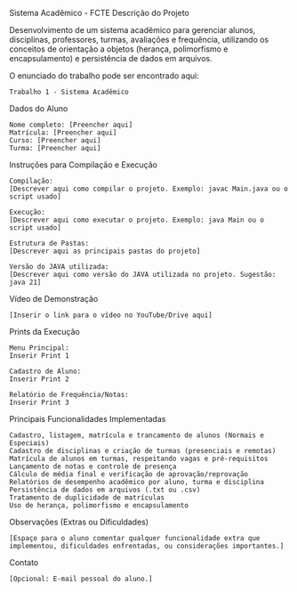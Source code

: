 Sistema Acadêmico - FCTE
Descrição do Projeto

Desenvolvimento de um sistema acadêmico para gerenciar alunos, disciplinas, professores, turmas, avaliações e frequência, utilizando os conceitos de orientação a objetos (herança, polimorfismo e encapsulamento) e persistência de dados em arquivos.

O enunciado do trabalho pode ser encontrado aqui:

    Trabalho 1 - Sistema Acadêmico

Dados do Aluno

    Nome completo: [Preencher aqui]
    Matrícula: [Preencher aqui]
    Curso: [Preencher aqui]
    Turma: [Preencher aqui]

Instruções para Compilação e Execução

    Compilação:
    [Descrever aqui como compilar o projeto. Exemplo: javac Main.java ou o script usado]

    Execução:
    [Descrever aqui como executar o projeto. Exemplo: java Main ou o script usado]

    Estrutura de Pastas:
    [Descrever aqui as principais pastas do projeto]

    Versão do JAVA utilizada:
    [Descrever aqui como versão do JAVA utilizada no projeto. Sugestão: java 21]

Vídeo de Demonstração

    [Inserir o link para o vídeo no YouTube/Drive aqui]

Prints da Execução

    Menu Principal:
    Inserir Print 1

    Cadastro de Aluno:
    Inserir Print 2

    Relatório de Frequência/Notas:
    Inserir Print 3

Principais Funcionalidades Implementadas

    Cadastro, listagem, matrícula e trancamento de alunos (Normais e Especiais)
    Cadastro de disciplinas e criação de turmas (presenciais e remotas)
    Matrícula de alunos em turmas, respeitando vagas e pré-requisitos
    Lançamento de notas e controle de presença
    Cálculo de média final e verificação de aprovação/reprovação
    Relatórios de desempenho acadêmico por aluno, turma e disciplina
    Persistência de dados em arquivos (.txt ou .csv)
    Tratamento de duplicidade de matrículas
    Uso de herança, polimorfismo e encapsulamento

Observações (Extras ou Dificuldades)

    [Espaço para o aluno comentar qualquer funcionalidade extra que implementou, dificuldades enfrentadas, ou considerações importantes.]

Contato

    [Opcional: E-mail pessoal do aluno.]
